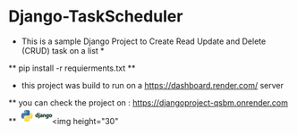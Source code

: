 # Django-TaskScheduler

* This is a sample Django Project to Create Read Update and Delete (CRUD) task on a list *

** pip install -r requierments.txt **

* this project was build to run on a https://dashboard.render.com/ server 

** you can check the project on : https://djangoproject-qsbm.onrender.com **
<img height="30" src="https://github.com/Pythunder/explore/blob/80688e429a7d4ef2fca1e82350fe8e3517d3494d/topics/python/python.png"><img height="30" src="https://github.com/Pythunder/explore/blob/80688e429a7d4ef2fca1e82350fe8e3517d3494d/topics/django/django.png"><img height="30" 
